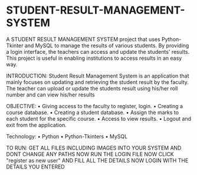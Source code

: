 # STUDENT-RESULT-MANAGEMENT-SYSTEM
A STUDENT RESULT MANAGEMENT SYSTEM project that uses Python-Tkinter and MySQL to manage the results of various students. By providing a  login interface, the teachers can access and update the students' results. This project is useful in enabling institutions to access results in an easy  way. 

INTRODUCTION:
Student Result Management System is an application that mainly focuses on updating and retrieving the student result by the faculty.
The teacher can upload or update the students result using his/her roll number and can view his/her results

OBJECTIVE:
•	Giving access to the faculty to register, login.
•	Creating a course database.
•	Creating a student database.
•	Assign the marks to each student for the specific course.
•	Access to view results.
•	Logout and exit from the application.

Technology:
•	Python
•	Python-Tkinters
•	MySQL

TO RUN:
GET ALL FILES INCLUDING IMAGES INTO YOUR SYSTEM AND DONT CHANGE ANY PATHS
NOW RUN THE LOGIN FILE 
NOW CLICK "register as new user" AND FILL ALL THE DETAILS
NOW LOGIN WITH THE DETAILS YOU ENTERED



